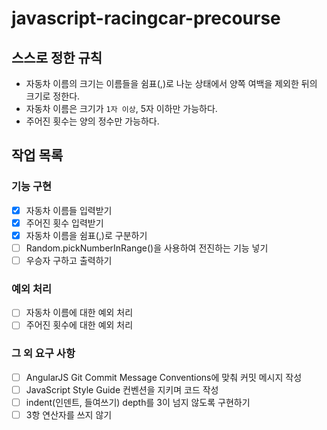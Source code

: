 # javascript-racingcar-precourse

## 스스로 정한 규칙

- 자동차 이름의 크기는 이름들을 쉼표(,)로 나눈 상태에서 양쪽 여백을 제외한 뒤의 크기로 정한다.
- 자동차 이름은 크기가 `1자 이상`, 5자 이하만 가능하다.
- 주어진 횟수는 양의 정수만 가능하다.

## 작업 목록

### 기능 구현

- [x] 자동차 이름들 입력받기
- [x] 주어진 횟수 입력받기
- [x] 자동차 이름을 쉼표(,)로 구분하기
- [ ] Random.pickNumberInRange()을 사용하여 전진하는 기능 넣기
- [ ] 우승자 구하고 출력하기

### 예외 처리

- [ ] 자동차 이름에 대한 예외 처리
- [ ] 주어진 횟수에 대한 예외 처리

### 그 외 요구 사항

- [ ] AngularJS Git Commit Message Conventions에 맞춰 커밋 메시지 작성
- [ ] JavaScript Style Guide 컨벤션을 지키며 코드 작성
- [ ] indent(인덴트, 들여쓰기) depth를 3이 넘지 않도록 구현하기
- [ ] 3항 연산자를 쓰지 않기
